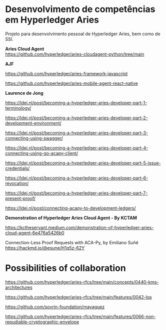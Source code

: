 # Desenvolvimento de competências em Hyperledger Aries

Projeto para desenvolvimento pessoal de Hyperledger Aries, bem como de SSI.


**Aries Cloud Agent**    
https://github.com/hyperledger/aries-cloudagent-python/tree/main


**AJF** 

https://github.com/hyperledger/aries-framework-javascript

https://github.com/hyperledger/aries-mobile-agent-react-native

**Laurence de Jong**

https://ldej.nl/post/becoming-a-hyperledger-aries-developer-part-1-terminology/

https://ldej.nl/post/becoming-a-hyperledger-aries-developer-part-2-development-environment/

https://ldej.nl/post/becoming-a-hyperledger-aries-developer-part-3-connecting-using-swagger/

https://ldej.nl/post/becoming-a-hyperledger-aries-developer-part-4-connecting-using-go-acapy-client/

https://ldej.nl/post/becoming-a-hyperledger-aries-developer-part-5-issue-credentials/

https://ldej.nl/post/becoming-a-hyperledger-aries-developer-part-6-revocation/

https://ldej.nl/post/becoming-a-hyperledger-aries-developer-part-7-present-proof/

https://ldej.nl/post/connecting-acapy-to-development-ledgers/


**Demonstration of Hyperledger Aries Cloud Agent - By KCTAM**

https://kctheservant.medium.com/demonstration-of-hyperledger-aries-cloud-agent-6e476a5426b0


Connection-Less Proof Requests with ACA-Py, by Emiliano Suñé   
https://hackmd.io/@esune/H1q5z-62Y


# Possibilities of collaboration

https://github.com/hyperledger/aries-rfcs/tree/main/concepts/0440-kms-architectures

https://github.com/hyperledger/aries-rfcs/tree/main/features/0042-lox

https://github.com/sovrin-foundation/mayaguez

https://github.com/hyperledger/aries-rfcs/tree/main/features/0066-non-repudiable-cryptographic-envelope